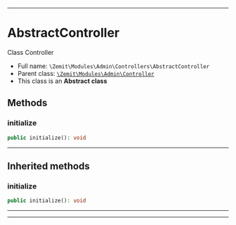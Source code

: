 ***

# AbstractController

Class Controller



* Full name: `\Zemit\Modules\Admin\Controllers\AbstractController`
* Parent class: [`\Zemit\Modules\Admin\Controller`](../Controller.md)
* This class is an **Abstract class**




## Methods


### initialize



```php
public initialize(): void
```












***


## Inherited methods


### initialize



```php
public initialize(): void
```












***


***
